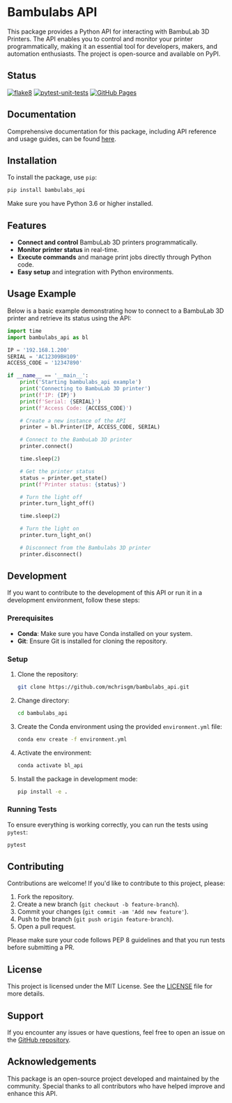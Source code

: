 # Bambulabs API

This package provides a Python API for interacting with BambuLab 3D Printers. The API enables you to control and monitor your printer programmatically, making it an essential tool for developers, makers, and automation enthusiasts. The project is open-source and available on PyPI.

## Status

[![flake8](https://github.com/mchrisgm/bambulabs_api/actions/workflows/flake8.yml/badge.svg)](https://github.com/mchrisgm/bambulabs_api/actions/workflows/flake8.yml)
[![pytest-unit-tests](https://github.com/mchrisgm/bambulabs_api/actions/workflows/pytest-unit-tests.yml/badge.svg)](https://github.com/mchrisgm/bambulabs_api/actions/workflows/pytest-unit-tests.yml)
[![GitHub Pages](https://github.com/mchrisgm/bambulabs_api/actions/workflows/static.yml/badge.svg)](https://github.com/mchrisgm/bambulabs_api/actions/workflows/static.yml)

## Documentation

Comprehensive documentation for this package, including API reference and usage guides, can be found [here](https://mchrisgm.github.io/bambulabs_api/).

## Installation

To install the package, use `pip`:

```bash
pip install bambulabs_api
```

Make sure you have Python 3.6 or higher installed.

## Features

- **Connect and control** BambuLab 3D printers programmatically.
- **Monitor printer status** in real-time.
- **Execute commands** and manage print jobs directly through Python code.
- **Easy setup** and integration with Python environments.

## Usage Example

Below is a basic example demonstrating how to connect to a BambuLab 3D printer and retrieve its status using the API:

```python
import time
import bambulabs_api as bl

IP = '192.168.1.200'
SERIAL = 'AC12309BH109'
ACCESS_CODE = '12347890'

if __name__ == '__main__':
    print('Starting bambulabs_api example')
    print('Connecting to BambuLab 3D printer')
    print(f'IP: {IP}')
    print(f'Serial: {SERIAL}')
    print(f'Access Code: {ACCESS_CODE}')

    # Create a new instance of the API
    printer = bl.Printer(IP, ACCESS_CODE, SERIAL)

    # Connect to the BambuLab 3D printer
    printer.connect()

    time.sleep(2)

    # Get the printer status
    status = printer.get_state()
    print(f'Printer status: {status}')

    # Turn the light off
    printer.turn_light_off()

    time.sleep(2)

    # Turn the light on
    printer.turn_light_on()

    # Disconnect from the Bambulabs 3D printer
    printer.disconnect()
```

## Development

If you want to contribute to the development of this API or run it in a development environment, follow these steps:

### Prerequisites

- **Conda**: Make sure you have Conda installed on your system.
- **Git**: Ensure Git is installed for cloning the repository.

### Setup

1. Clone the repository:

   ```bash
   git clone https://github.com/mchrisgm/bambulabs_api.git
   ```

2. Change directory:

   ```bash
   cd bambulabs_api
   ```

3. Create the Conda environment using the provided `environment.yml` file:

   ```bash
   conda env create -f environment.yml
   ```

4. Activate the environment:

   ```bash
   conda activate bl_api
   ```

5. Install the package in development mode:

   ```bash
   pip install -e .
   ```

### Running Tests

To ensure everything is working correctly, you can run the tests using `pytest`:

```bash
pytest
```

## Contributing

Contributions are welcome! If you'd like to contribute to this project, please:

1. Fork the repository.
2. Create a new branch (`git checkout -b feature-branch`).
3. Commit your changes (`git commit -am 'Add new feature'`).
4. Push to the branch (`git push origin feature-branch`).
5. Open a pull request.

Please make sure your code follows PEP 8 guidelines and that you run tests before submitting a PR.

## License

This project is licensed under the MIT License. See the [LICENSE](LICENSE) file for more details.

## Support

If you encounter any issues or have questions, feel free to open an issue on the [GitHub repository](https://github.com/mchrisgm/bambulabs_api/issues).

## Acknowledgements

This package is an open-source project developed and maintained by the community. Special thanks to all contributors who have helped improve and enhance this API.
